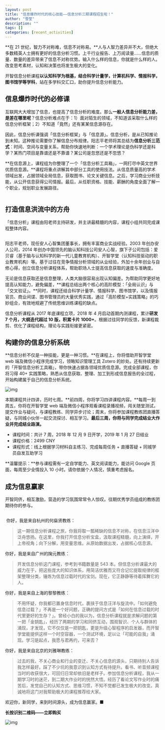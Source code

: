```yaml
---
layout: post
title: "信息爆炸时代的核心技能——信息分析三期课程招生啦！"
author: "雪莹"
description: ""
tags: []
categories: [recent_activities]
---
```


**在 21 世纪，智力不对称难，信息不对称易。**人与人智力差异并不大，但绝大多数精英人士拥有更好的信息分析习惯。上千行业报告、上万阅读量……信息的质量、数量的差异带来了信息不对称优势。输入什么样的信息，你就是什么样的人。改变思考素材，认知和决策也将发生极大的变化。

开智信息分析课程**以认知科学为根基，结合科学计量学，计算机科学、情报科学，图书馆学等学科**，站在多学科交汇口，助你提升信息分析能力。

## 信息爆炸时代的必修课

互联网大大增加了信息，也提高了信息分析的难度。那么**一般人信息分析能力差，是差在哪里呢**？信息分析难点在于：1）面对陌生的领域，不知道该采取什么样的信息分析框架；2）不知道「竟然」还有某某信息源存在。

因此，信息分析课强调「信息分析框架」与「信息源」。信息分析，是从已知推论到未知。这种推论需要你了解信息分布规律。阳志平老师将其总结为**信息分析三范式**：时间、空间与变量关系，帮助你快速地判断：一个学术理论是伪科学还是科学？某热门项目是靠谱还是不靠谱？某公司是忽悠还是不忽悠？

**在信息源上，课程组为你整理了一个「信息分析工具箱」，一网打尽中英文世界优质信息源。**课程将重点讲解其中部分工具的使用技法。从信息质量高的学术领域出发，占据领域全局信息，获取图书、论文关键信息。之后，学习商业分析技能，从公开信息获得公司情报。最后，从任职资格、技能、薪酬的角度全面了解一个职业，规划职业发展路径。

![img](data:image/gif;base64,iVBORw0KGgoAAAANSUhEUgAAAAEAAAABCAYAAAAfFcSJAAAADUlEQVQImWNgYGBgAAAABQABh6FO1AAAAABJRU5ErkJggg==)

## 打造信息洪流中的方舟

「信息分析」课程由阳老师主持研发，并主讲最精髓的内容，课程小组共同完成课程整体内容。

![img](data:image/gif;base64,iVBORw0KGgoAAAANSUhEUgAAAAEAAAABCAYAAAAfFcSJAAAADUlEQVQImWNgYGBgAAAABQABh6FO1AAAAABJRU5ErkJggg==)

阳志平老师，现任安人心智集团董事长，拥有丰富商业实战经验。2003 年创办安人公司，2014 年创办中国领先的脑认知科技公司安人心智，旗下子公司包括：爱贝睿（基于脑与认知科学的新一代儿童教育机构）、开智学堂（认知科技驱动的职业教育机构）等。基于过往在竞争情报分析领域的从业经验，外加十余年创业与自修心得，创立信息分析课程体系，帮助职场人士提高信息获取的速度与准确度。

无论是信息获取还是信息整理，人类大脑很容易出现认知偏差。为帮助同学更好地提高认知能力，避免偏差，**课程总结出两个核心的高阶模型：「全局认识」与「交叉验证」。**同时，课程还结合科学计量学、情报科学、图书馆学，以及情报官员、商业间谍、图书管理员的大量优秀实践，通过「高阶模型+实践策略」的巧妙组合，有效地规避了传统思维训练课程的缺点。

信息分析课程从 2017 年底课程立项，2018 年 4 月启动首期内测课程，累计**研发 7 个月，大纲迭代超过 10 版，积累卡片 1000+**。根据过往同学的反馈，新课程裁剪、优化了课程结构，理论与实践衔接更紧密。

## 构建你的信息分析系统

**信息分析不仅是一种技能，更是一种习惯。**在课程上，你将借助开智学堂 web 端及微信小程序完成学习，领略知识管理工具 Zotero 的妙处。还有持续更新的「开智信息分析工具箱」，带你快速占据各领域优质信息源。完成全部课程，你将习得 40+ 实践策略，熟悉从信息获取、整理、加工到形成信息报告的全过程，开始构建属于自己的信息分析系统。

![img](https://mmbiz.qpic.cn/mmbiz_png/ice5enJHe2TjtfE5UTwicicWWS1dUhS9kNsHcVoukhz8AU5ec5pEYBLUEDe39dQ672sotz13rjibkgLc1Ogz2nxTvw/)

本期课程共计四讲，历时七周。**前四周，你将学习四讲课程内容。**每周一到周五，你将在开智学堂 web 端及微信小程序观看课程录播视频，闯关随堂测试，提交作业与疑问，与课程教练、同学异步讨论；周末，你将参加课程教练团直播答疑，与同城小伙伴一起交流探讨、相互学习。**最后三周，你将与同学完成结业大作业并完成结业路演。**

- 课程时间：共计 7 周，2018 年 12 月 9 日开学，2019 年 1 月 27 日结业
- 课程价格：2499 CNY
- 课程形式：线上根据学习材料自主练习、完成每周任务 + 直播答疑 + 同城学员自发互助学习

**温馨提示：**参与课程需有一定自学能力、英文阅读能力，能访问 Google 页面，每周至少全情投入 10 小时。请你依据个人情况，慎重考虑报名。

## 成为信息赢家

开智同侪，相互激励，营造的学习氛围常常令人惊叹。往期优秀学员组成的教练团期待你的参与。

![img](data:image/gif;base64,iVBORw0KGgoAAAANSUhEUgAAAAEAAAABCAYAAAAfFcSJAAAADUlEQVQImWNgYGBgAAAABQABh6FO1AAAAABJRU5ErkJggg==)

​    你好，我是来自杭州的何燊贤教练：

> 这一期信息分析课程之旅，你我将取一瓢稀缺的信息不对称，在信息汪洋中泛舟悠扬。在这里，你我打开信息分析宝盒，汲取课程精髓，向上演绎，开上帝视角；向下分解，用变量思维。从原始数据出发，占据核心信息源。

你好，我是来自广州的掬元教练：

> 开发信息分析这门课程，参考到书籍数量是 543 本。但信息分析课最大的威力在于，把这些庞大的知识体系，用简洁优雅而又符合记忆提取规律的框架整理分类，锤炼为信息过载时代的宝剑。现在，它正静静等待着挥舞它的人。

你好，我是来自上海的黎黎教练：

> 不用怀疑，你我都已置身信息时代，裹挟于信息汪洋与旋流中。「如何避免信息过载？」不再是一个好问题，正确的提问方式是「如何在信息过载的时代里更好的生存？」。曾经小白的我以为，信息分析课程就是求解问题的第一把「金钥匙」，经历了两期的学习和同侪互动，围观智识、个人与群体的涌现，才发现，它不仅仅是一把钥匙，更是升级心智程序的启发器，而开智学堂能提供这样一个时空容器，一个测试环境，足以让「可能的自我」涌现。学习是起点，我愿与君再约，可来否？ 

你好，我是来自北京的刘雅琳教练：

> 过去的我，不关心商业和行业的变迁、不关心信息的源头，只期待别人告诉我怎样最好。踩了不少坑的我意识到认知方式有待提升。看书、听音频课程当时的收获很大，可回归日常却依旧是老样子。参加信息分析课程，我从一期学习时的迷茫，到二期大作业时的恍然大悟。经历了看论文写作业时的痛苦后，发觉自己的认知方式、思维习惯，不知不觉都已发生极大的改变。真诚地将这门对我帮助极大的课程推荐给大家。

欢迎你，新同学，来到时间源头，成为信息赢家。■

**长按识别二维码——立即购买**

![img](https://mmbiz.qpic.cn/mmbiz_jpg/ice5enJHe2TjdvzTRBiaxUjqZIWfLvxnb8k2TtjBJ5qtiby2tYV0CWkHIOgTZpdhqbyiba3eEL7AbuKzibeCib2hlJ5Q/)
